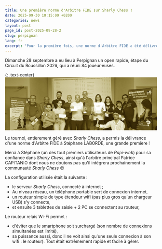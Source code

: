 ```yaml
---
title: Une première norme d'Arbitre FIDE sur Sharly Chess !
date: 2025-09-30 10:15:00 +0200
categories: news
layout: post
page_id: post-2025-09-28-2
slug: perpignan
lang: fr
excerpt: "Pour la première fois, une norme d'Arbitre FIDE a été délivrée sur un tournoi entièrement géré par _Sharly Chess_."
---
```


Dimanche 28 septembre a eu lieu à Perpignan un open rapide, étape du Circuit du Roussillon 2026, qui a réuni 84 joueur·euses.

{: .text-center}
![Open rapide du Circuit du Roussillon 2026, le 28 septembre 2025 à Perpignan](/assets/images/20250928-perpignan/20250928-perpignan.jpg)

Le tournoi, entièrement géré avec _Sharly Chess_, a permis la délivrance d'une norme d'Arbitre FIDE à Stéphane LABORDE, une grande première !

Merci à Stéphane (un des tout premiers utilisateurs de _Papi-web_) pour sa confiance dans _Sharly Chess_, ainsi qu'à l'arbitre principal Patrice CAPITANIO dont nous ne doutons pas qu'il intègrera prochainement la communauté _Sharly Chess_ 😊

La configuration utilisée était la suivante :
- le serveur _Sharly Chess_, connecté à internet ;
- Au niveau réseau, un téléphone portable sert de connexion internet,
- un routeur simple de type étendeur wifi (pas plus gros qu'un chargeur USB) s'y connecte,
- et ensuite 3 tablettes de saisie + 2 PC se connectent au routeur,

Le routeur relais Wi-Fi permet :
- d'éviter que le smartphone soit surchargé (son nombre de connexions simultanées est limité),
- sa puissance aussi, donc il ne voit ainsi qu'une seule connexion à son wifi : le routeur). Tout était extrêmement rapide et facile à gérer.
